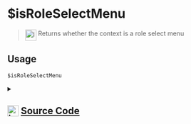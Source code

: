 # $isRoleSelectMenu
> <img align="top" src="https://upload.wikimedia.org/wikipedia/commons/thumb/e/e4/Infobox_info_icon.svg/160px-Infobox_info_icon.svg.png?20150409153300" alt="image" width="25" height="auto"> Returns whether the context is a role select menu
## Usage
```
$isRoleSelectMenu
```
<details>
<summary>
    
## <img align="top" src="https://cdn4.iconfinder.com/data/icons/iconsimple-logotypes/512/github-512.png" alt="image" width="25" height="auto">  [Source Code](https://github.com/tryforge/ForgeScript-V2/blob/main/src/native/isRoleSelectMenu.ts)
    
</summary>
    
```ts
import { NativeFunction, Return } from "../structures"

export default new NativeFunction({
    name: "$isRoleSelectMenu",
    version: "1.0.0",
    description: "Returns whether the context is a role select menu",
    unwrap: false,
    execute(ctx) {
        return this.success(Boolean(ctx.interaction?.isRoleSelectMenu()))
    },
})

```
    
</details>